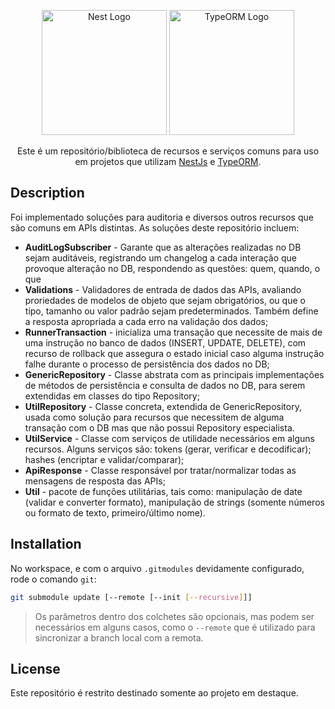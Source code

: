 <p align="center">
  <img src="https://nestjs.com/img/logo-small.svg" width="200" alt="Nest Logo" />
  <img src="https://avatars.githubusercontent.com/u/20165699" width="200" alt="TypeORM Logo" />
</p>

[circleci-image]: https://img.shields.io/circleci/build/github/nestjs/nest/master?token=abc123def456
[circleci-url]: https://circleci.com/gh/nestjs/nest

<p align="center">Este é um repositório/biblioteca de recursos e serviços comuns para uso em projetos que utilizam <a href="https://nestjs.com/" target="_blank">NestJs</a> e <a href="https://typeorm.io/" target="_blank">TypeORM</a>.</p>
  
## Description

Foi implementado soluções para auditoria e diversos outros recursos que são comuns em APIs distintas. As soluções deste repositório incluem:

- **AuditLogSubscriber** - Garante que as alterações realizadas no DB sejam auditáveis, registrando um changelog a cada interação que provoque alteração no DB, respondendo as questões: quem, quando, o que
- **Validations** - Validadores de entrada de dados das APIs, avaliando proriedades de modelos de objeto que sejam obrigatórios, ou que o tipo, tamanho ou valor padrão sejam predeterminados. Também define a resposta apropriada a cada erro na validação dos dados;
- **RunnerTransaction** - inicializa uma transação que necessite de mais de uma instrução no banco de dados (INSERT, UPDATE, DELETE), com recurso de rollback que assegura o estado inicial caso alguma instrução falhe durante o processo de persistência dos dados no DB;
- **GenericRepository** - Classe abstrata com as principais implementações de métodos de persistência e consulta de dados no DB, para serem extendidas em classes do tipo Repository;
- **UtilRepository** - Classe concreta, extendida de GenericRepository, usada como solução para recursos que necessitem de alguma transação com o DB mas que não possui Repository especialista.
- **UtilService** - Classe com serviços de utilidade necessários em alguns recursos. Alguns serviços são: tokens (gerar, verificar e decodificar); hashes (encriptar e validar/comparar);
- **ApiResponse** - Classe responsável por tratar/normalizar todas as mensagens de resposta das APIs;
- **Util** - pacote de funções utilitárias, tais como: manipulação de date (validar e converter formato), manipulação de strings (somente números ou formato de texto, primeiro/último nome).

## Installation

No workspace, e com o arquivo `.gitmodules` devidamente configurado, rode o comando `git`:
```sh
git submodule update [--remote [--init [--recursive]]]
```
> Os parâmetros dentro dos colchetes são opcionais, mas podem ser necessários em alguns casos, como o `--remote` que é utilizado para sincronizar a branch local com a remota.

## License

Este repositório é restrito destinado somente ao projeto em destaque.
